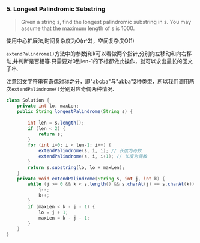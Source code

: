 ### 5. Longest Palindromic Substring

> Given a string s, find the longest palindromic substring in s. You may assume that the maximum length of s is 1000.

使用中心扩展法,时间复杂度为O(n^2)，空间复杂度O(1)

`extendPalindrome()`方法中的参数j和k可以看做两个指针,分别向左移动和向右移动,并判断是否相等.只需要对0到len-1的下标都做此操作，就可以求出最长的回文子串.

注意回文字符串有奇偶对称之分，即"abcba"与"abba"2种类型，所以我们调用两次`extendPalindrome()`分别对应奇偶两种情况.

```Java
class Solution {
    private int lo, maxLen;
    public String longestPalindrome(String s) {
        
        int len = s.length();
        if (len < 2) {
            return s;
        }
        for (int i=0; i < len-1; i++) {
            extendPalindrome(s, i, i); // 长度为奇数
            extendPalindrome(s, i, i+1); // 长度为偶数
        }
        return s.substring(lo, lo + maxLen);
    }
    private void extendPalindrome(String s, int j, int k) {
        while (j >= 0 && k < s.length() && s.charAt(j) == s.charAt(k)) {
            j--;
            k++;
        }
        if (maxLen < k - j - 1) {
            lo = j + 1;
            maxLen = k - j - 1;
        }
    }
}
```